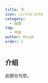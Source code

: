```yaml
---
title: 无
icon: circle-info
category:
  - 指南
tag:
  - 开始
author: Micah
order: 1
---
```


## 介绍

此部分为空。
